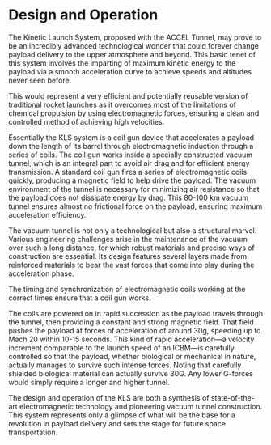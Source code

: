 # Design and Operation

The Kinetic Launch System, proposed with the ACCEL Tunnel, may prove to be an incredibly advanced technological wonder that could forever change payload delivery to the upper atmosphere and beyond. This basic tenet of this system involves the imparting of maximum kinetic energy to the payload via a smooth acceleration curve to achieve speeds and altitudes never seen before.&#x20;

This would represent a very efficient and potentially reusable version of traditional rocket launches as it overcomes most of the limitations of chemical propulsion by using electromagnetic forces, ensuring a clean and controlled method of achieving high velocities.

Essentially the KLS system is a coil gun device that accelerates a payload down the length of its barrel through electromagnetic induction through a series of coils. The coil gun works inside a specially constructed vacuum tunnel, which is an integral part to avoid air drag and for efficient energy transmission. A standard coil gun fires a series of electromagnetic coils quickly, producing a magnetic field to help drive the payload. The vacuum environment of the tunnel is necessary for minimizing air resistance so that the payload does not dissipate energy by drag. This 80-100 km vacuum tunnel ensures almost no frictional force on the payload, ensuring maximum acceleration efficiency.

The vacuum tunnel is not only a technological but also a structural marvel. Various engineering challenges arise in the maintenance of the vacuum over such a long distance, for which robust materials and precise ways of construction are essential. Its design features several layers made from reinforced materials to bear the vast forces that come into play during the acceleration phase.

The timing and synchronization of electromagnetic coils working at the correct times ensure that a coil gun works.

The coils are powered on in rapid succession as the payload travels through the tunnel, then providing a constant and strong magnetic field. That field pushes the payload at forces of acceleration of around 30g, speeding up to Mach 20 within 10-15 seconds. This kind of rapid acceleration—a velocity increment comparable to the launch speed of an ICBM—is carefully controlled so that the payload, whether biological or mechanical in nature, actually manages to survive such intense forces. Noting that carefully shielded biological material can actually survive 30G. Any lower G-forces would simply require a longer and higher tunnel.

The design and operation of the KLS are both a synthesis of state-of-the-art electromagnetic technology and pioneering vacuum tunnel construction. This system represents only a glimpse of what will be the base for a revolution in payload delivery and sets the stage for future space transportation.



